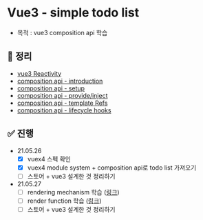 # Vue3 - simple todo list
- 목적 : vue3 composition api 학습

## 📕 정리

- [vue3 Reactivity](https://hackmd.io/NIXjulH2TiKYkGmpIHUVXQ)
- [composition api - introduction](https://hackmd.io/6IVIWXyiQwejyivvilkDaA)
- [composition api - setup](https://hackmd.io/XqwOwrlRQbW6J929vYHTmw?view)
- [composition api - provide/inject](https://hackmd.io/lNVZipERSJOiGetShCmrlg)
- [composition api - template Refs](https://hackmd.io/ukuczVOMQUqOJEg8xcYsiA)
- [composition api - lifecycle hooks](https://hackmd.io/qKhpCZwXRWuL39qgO7Yu7A)

## ✅ 진행
- 21.05.26 
  - [x] vuex4 스펙 확인
  - [x] vuex4 module system + composition api로 todo list 가져오기
  - [ ] 스토어 + vue3 설계한 것 정리하기 
- 21.05.27
  - [ ] rendering mechanism 학습 ([링크](https://v3.vuejs.org/guide/optimizations.html#virtual-dom))
  - [ ] render function 학습 ([링크](https://v3.vuejs.org/guide/render-function.html#the-dom-tree)) 
  - [ ] 스토어 + vue3 설계한 것 정리하기 